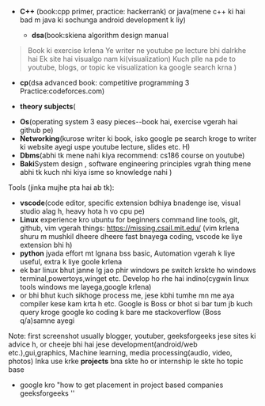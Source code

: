 - **C++** (book:cpp primer, practice: hackerrank) or java(mene c++ ki hai bad m java ki sochunga android development k liy)

  - **dsa**(book:skiena algorithm design manual
>Book ki exercise krlena
>Ye writer ne youtube pe lecture bhi dalrkhe hai
>Ek site hai visualgo nam ki(visualization)
>Kuch plle na pde to youtube, blogs, or topic ke visualization ka google search krna
)


  - **cp**(dsa advanced
book: competitive programming 3 Practice:codeforces.com) 

  - **theory subjects**(
  + **Os**(operating system 3 easy pieces--book hai, exercise vgerah hai github pe)
  + **Networking**(kurose writer ki book, isko google pe search kroge to writer ki website ayegi uspe youtube lecture, slides etc. H)
  + **Dbms**(abhi tk mene nahi kiya recommend:
cs186 course on youtube)
  + **Baki**System design , software engineering principles vgrah thing mene abhi tk kuch nhi kiya isme so knowledge nahi
)



Tools (jinka mujhe pta hai ab tk):
  - **vscode**(code editor, specific extension bdhiya bnadenge ise, visual studio alag h, heavy hota h vo cpu pe)
  - **Linux** experience kro ubuntu for beginners
command line tools, git, github, vim vgerah things:  https://missing.csail.mit.edu/
(vim krlena shuru m mushkil dheere dheere fast bnayega coding, vscode ke liye extension bhi h)
  - **python** jyada effort mt lgnana bss basic,
  Automation vgerah k liye useful, extra k liye goole krlena
  - ek bar linux bhut janne lg jao phir windows pe switch krskte ho windows terminal,powertoys,winget etc. Develop ho rhe hai indino(cygwin linux tools windows me layega,google krlena)
  - or bhi bhut kuch sikhoge process me, jese kbhi tumhe mn me aya compiler kese kam krta h etc. Google is Boss or bhot si bar tum jb kuch query kroge google ko coding k bare me stackoverflow (Boss q/a)samne ayegi
 
Note: first screenshot usually blogger, youtuber, geeksforgeeks jese sites ki advice h, or cheeje bhi hai jese development(android/web etc.),gui,graphics, Machine learning, media processing(audio, video, photos) Inka use krke **projects** bna skte ho or internship le skte ho topic base
  - google kro "how to get placement in project based companies geeksforgeeks ''
